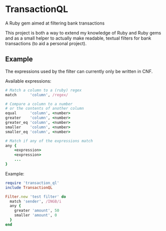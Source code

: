 # TransactionQL
A Ruby gem aimed at filtering bank transactions

This project is both a way to extend my knowledge of Ruby and Ruby gems and as a small helper to actually make readable, textual filters for bank transactions (to aid a personal project).

## Example
The expressions used by the filter can currently only be written in CNF. 

Available expressions:
```Ruby
# Match a column to a (ruby) regex
match      'column', /regex/

# Compare a column to a number
# or the contents of another column
equal      'column', <number>
greater    'column', <number>
greater_eq 'column', <number>
smaller    'column', <number>
smaller_eq 'column', <number>

# Match if any of the expressions match
any {
    <expression>
    <expression>
    ...
}
```

Example:
```Ruby
require 'transaction_ql'
include TransactionQL

Filter.new 'test filter' do
  match 'sender', /INGB/i
  any {
    greater 'amount', 50
    smaller 'amount', 0
  }
end